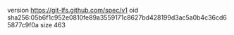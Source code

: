 version https://git-lfs.github.com/spec/v1
oid sha256:05b6f1c952e0810fe89a3559171c8627bd428199d3ac5a0b4c36cd65877c9f0a
size 463
